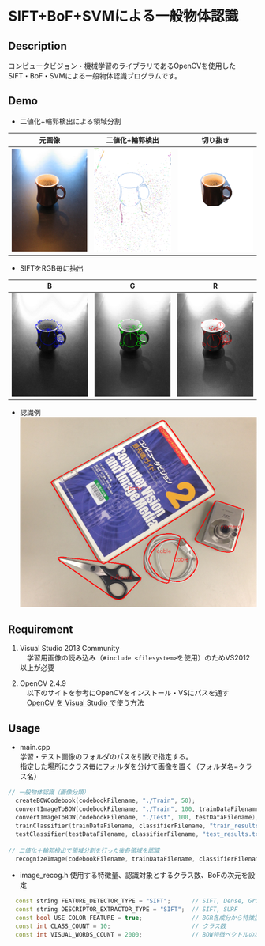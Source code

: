 SIFT+BoF+SVMによる一般物体認識
====

## Description
コンピュータビジョン・機械学習のライブラリであるOpenCVを使用した
SIFT・BoF・SVMによる一般物体認識プログラムです。

## Demo
* 二値化+輪郭検出による領域分割

|元画像|二値化+輪郭検出|切り抜き|  
|----|:----:|----|  
|![Original](/examples/frame_0.png)  |![Binary](/examples/frame_0_contours.png) |![Clipped](/examples/frame_0_0_cup.png)|  
  
* SIFTをRGB毎に抽出  

|B|G|R|  
|----|:----:|----|  
|![B](/examples/frame_0_0_SIFT_B.png) |![G](/examples/frame_0_0_SIFT_G.png) |![R](/examples/frame_0_0_SIFT_R.png)|  
  
* 認識例  
![EX](/examples/frame_1_result.png)  

## Requirement
1. Visual Studio 2013 Community  
　学習用画像の読み込み（`#include <filesystem>`を使用）のためVS2012以上が必要  
  
2. OpenCV 2.4.9  
　以下のサイトを参考にOpenCVをインストール・VSにパスを通す  
　[OpenCV を Visual Studio で使う方法](http://physics-station.blogspot.jp/2013/03/opencv-visual-studio.html)  
  
## Usage
* main.cpp  
学習・テスト画像のフォルダのパスを引数で指定する。  
指定した場所にクラス毎にフォルダを分けて画像を置く（フォルダ名=クラス名）  
```cpp
// 一般物体認識（画像分類）
  createBOWCodebook(codebookFilename, "./Train", 50);
  convertImageToBOW(codebookFilename, "./Train", 100, trainDataFilename);
  convertImageToBOW(codebookFilename, "./Test", 100, testDataFilename);
  trainClassifier(trainDataFilename, classifierFilename, "train_results.txt");
  testClassifier(testDataFilename, classifierFilename, "test_results.txt");
  
// 二値化＋輪郭検出で領域分割を行った後各領域を認識
  recognizeImage(codebookFilename, trainDataFilename, classifierFilename, image, false);
```
  
* image_recog.h
使用する特徴量、認識対象とするクラス数、BoFの次元を設定
```cpp
  const string FEATURE_DETECTOR_TYPE = "SIFT";      // SIFT, Dense, GridSIFT, SURF, DynamicSURF
  const string DESCRIPTOR_EXTRACTOR_TYPE = "SIFT";  // SIFT, SURF
  const bool USE_COLOR_FEATURE = true;              // BGR各成分から特徴抽出
  const int CLASS_COUNT = 10;                       // クラス数
  const int VISUAL_WORDS_COUNT = 2000;              // BOW特徴ベクトルの次元 (RGB:1成分あたり)
```

